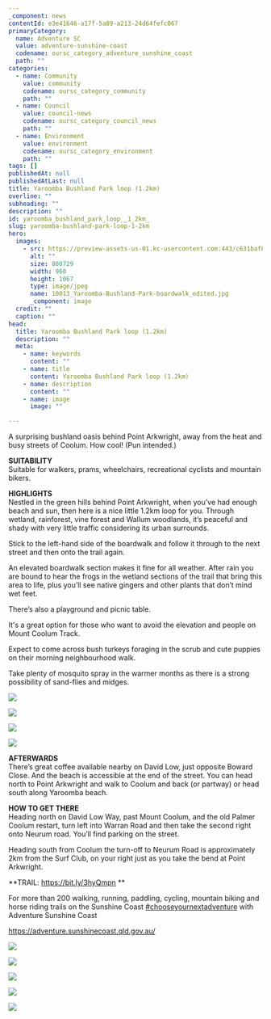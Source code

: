 ```yaml
---
_component: news
contentId: e3e41646-a17f-5a89-a213-24d64fefc067
primaryCategory:
  name: Adventure SC
  value: adventure-sunshine-coast
  codename: oursc_category_adventure_sunshine_coast
  path: ""
categories:
  - name: Community
    value: community
    codename: oursc_category_community
    path: ""
  - name: Council
    value: council-news
    codename: oursc_category_council_news
    path: ""
  - name: Environment
    value: environment
    codename: oursc_category_environment
    path: ""
tags: []
publishedAt: null
publishedAtLast: null
title: Yaroomba Bushland Park loop (1.2km)
overline: ""
subheading: ""
description: ""
id: yaroomba_bushland_park_loop__1_2km_
slug: yaroomba-bushland-park-loop-1-2km
hero:
  images:
    - src: https://preview-assets-us-01.kc-usercontent.com:443/c631baf8-1b46-001f-580c-d0001b68b4a8/3ce38219-3620-4bf1-a7cf-e45cc41da91e/10013_Yaroomba-Bushland-Park-boardwalk_edited.jpg
      alt: ""
      size: 800729
      width: 960
      height: 1067
      type: image/jpeg
      name: 10013_Yaroomba-Bushland-Park-boardwalk_edited.jpg
      _component: image
  credit: ""
  caption: ""
head:
  title: Yaroomba Bushland Park loop (1.2km)
  description: ""
  meta:
    - name: keywords
      content: ""
    - name: title
      content: Yaroomba Bushland Park loop (1.2km)
    - name: description
      content: ""
    - name: image
      image: ""

---
```

A surprising bushland oasis behind Point Arkwright, away from the heat and busy streets of Coolum. How cool! (Pun intended.)

**SUITABILITY**\
Suitable for walkers, prams, wheelchairs, recreational cyclists and mountain bikers.

**HIGHLIGHTS**\
Nestled in the green hills behind Point Arkwright, when you’ve had enough beach and sun, then here is a nice little 1.2km loop for you. Through wetland, rainforest, vine forest and Wallum woodlands, it’s peaceful and shady with very little traffic considering its urban surrounds.

Stick to the left-hand side of the boardwalk and follow it through to the next street and then onto the trail again.

An elevated boardwalk section makes it fine for all weather. After rain you are bound to hear the frogs in the wetland sections of the trail that bring this area to life, plus you’ll see native gingers and other plants that don’t mind wet feet.

There’s also a playground and picnic table.

It's a great option for those who want to avoid the elevation and people on Mount Coolum Track.

Expect to come across bush turkeys foraging in the scrub and cute puppies on their morning neighbourhood walk.

Take plenty of mosquito spray in the warmer months as there is a strong possibility of sand-flies and midges.

![](https://preview-assets-us-01.kc-usercontent.com:443/c631baf8-1b46-001f-580c-d0001b68b4a8/db6acb70-4940-441b-9b2b-3ee29c1bf312/10013_Yaroomba-Bushland-Park-swings_edited-921x1024.jpg)

![](https://preview-assets-us-01.kc-usercontent.com:443/c631baf8-1b46-001f-580c-d0001b68b4a8/c0da726a-db77-4e15-8fcd-cc7421091c9b/10013_Yaroomba-Bushland-Park-wetlands_edited-768x1024.jpg)

![](https://preview-assets-us-01.kc-usercontent.com:443/c631baf8-1b46-001f-580c-d0001b68b4a8/ccfd7982-a762-44a6-88d7-915d375942d2/10013_C0734F1F-6815-45CE-8404-8B361336E5B6-768x1024.jpeg)

![](https://preview-assets-us-01.kc-usercontent.com:443/c631baf8-1b46-001f-580c-d0001b68b4a8/b535f314-d421-4cef-86bd-d86e25685acd/10013_B6F4B264-087C-4D78-8300-DC811A13E8AB-1024x768.jpeg)

**AFTERWARDS**\
There’s great coffee available nearby on David Low, just opposite Boward Close. And the beach is accessible at the end of the street. You can head north to Point Arkwright and walk to Coolum and back (or partway) or head south along Yaroomba beach.

**HOW TO GET THERE**\
Heading north on David Low Way, past Mount Coolum, and the old Palmer Coolum restart, turn left into Warran Road and then take the second right onto Neurum road. You’ll find parking on the street.

Heading south from Coolum the turn-off to Neurum Road is approximately 2km from the Surf Club, on your right just as you take the bend at Point Arkwright.

**TRAIL: <https://bit.ly/3hyQmpn>
**

For more than 200 walking, running, paddling, cycling, mountain biking and horse riding trails on the Sunshine Coast [#chooseyournextadventure](https://www.facebook.com/hashtag/chooseyournextadventure?__eep__=6&__cft__%5b0%5d=AZWl5KIRXf4r3eBN0roM_5-kvHmgmXSaKD-0oIge5jm0pwaMYo-RcvMlv62LZLP7ZBnmhBhYjRVeVoc7PssUlVpr5JbyUpPK1xo4R5L_F5YUMmyVPF7YSRNLpharrOyb-2A&__tn__=*NK-R)
&#x20;with Adventure Sunshine Coast

<https://adventure.sunshinecoast.qld.gov.au/>


![](https://preview-assets-us-01.kc-usercontent.com:443/c631baf8-1b46-001f-580c-d0001b68b4a8/fe3e12e9-dfee-4a53-87f8-cc9d683d1954/10013_Yaroomba-Bushland-Park_edited-921x1024.jpg)

![](https://preview-assets-us-01.kc-usercontent.com:443/c631baf8-1b46-001f-580c-d0001b68b4a8/da5039e7-5b9e-471e-880f-72be8c241aec/Capture-1-1024x852.jpg)

![](https://preview-assets-us-01.kc-usercontent.com:443/c631baf8-1b46-001f-580c-d0001b68b4a8/dcd828f9-6917-4ea8-aff3-59faff62ac1f/10013_Yaroomba-Bushland-Park-boardwalk2_edited-921x1024.jpg)

![](https://preview-assets-us-01.kc-usercontent.com:443/c631baf8-1b46-001f-580c-d0001b68b4a8/b1b7b57a-7182-4a51-b54d-05235a29c5a8/10013_Yaroomba-bushland-park-IMG_2002-1024x768.jpg)

![](https://preview-assets-us-01.kc-usercontent.com:443/c631baf8-1b46-001f-580c-d0001b68b4a8/a94d58e5-1a2a-4209-b3d4-2b435988fc5a/10013_Yaroomba-Bushland-Park-turkey_edited-768x1024.jpg)
